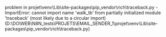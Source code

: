 problem in projet\venv\Lib\site-packages\pip\_vendor\rich\traceback.py - ImportError: cannot import name 'walk_tb' from partially initialized module 'traceback' (most likely due to a circular import) (D:\DO\WEB\N8N_tests\PROJETS\EMAIL_SENDER_1\projet\venv\Lib\site-packages\pip\_vendor\rich\traceback.py)
